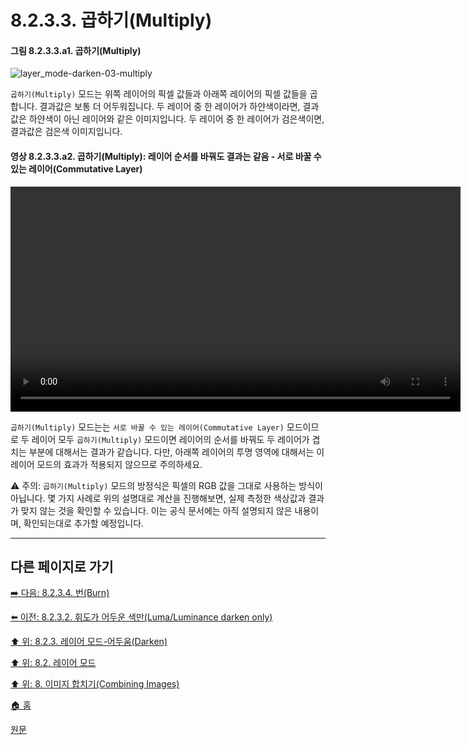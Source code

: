 # 8.2.3.3. 곱하기(Multiply)
#### 그림 8.2.3.3.a1. 곱하기(Multiply)
![layer_mode-darken-03-multiply](https://github.com/wonder13662/gimp/assets/15767104/e95afa21-1848-43cb-9cae-3fdb1a367e2c)

`곱하기(Multiply)` 모드는 위쪽 레이어의 픽셀 값들과 아래쪽 레이어의 픽셀 값들을 곱합니다. 결과값은 보통 더 어두워집니다. 두 레이어 중 한 레이어가 하얀색이라면, 결과값은 하얀색이 아닌 레이어와 같은 이미지입니다. 두 레이어 중 한 레이어가 검은색이면, 결과값은 검은색 이미지입니다.

#### 영상 8.2.3.3.a2. 곱하기(Multiply): 레이어 순서를 바꿔도 결과는 같음 - 서로 바꿀 수 있는 레이어(Commutative Layer)
<video controls="controls" width="720" src="https://github.com/wonder13662/gimp/assets/15767104/163a1375-ab6f-4b21-9946-74b8f674095c"></video>

`곱하기(Multiply)` 모드는는 `서로 바꿀 수 있는 레이어(Commutative Layer)` 모드이므로 두 레이어 모두 `곱하기(Multiply)` 모드이면 레이어의 순서를 바꿔도 두 레이어가 겹치는 부분에 대해서는 결과가 같습니다. 다만, 아래쪽 레이어의 투명 영역에 대해서는 이 레이어 모드의 효과가 적용되지 않으므로 주의하세요.

⚠️ 주의: `곱하기(Multiply)` 모드의 방정식은 픽셀의 RGB 값을 그대로 사용하는 방식이 아닙니다. 몇 가지 사례로 위의 설명대로 계산을 진행해보면, 실제 측정한 색상값과 결과가 맞지 않는 것을 확인할 수 있습니다. 이는 공식 문서에는 아직 설명되지 않은 내용이며, 확인되는대로 추가할 예정입니다.

***

## 다른 페이지로 가기

[➡️ 다음: 8.2.3.4. 번(Burn)](./08-02-03-04-burn.md)

[⬅️ 이전: 8.2.3.2. 휘도가 어두운 색만(Luma/Luminance darken only)](./08-02-03-02-00-luma_darken_only.md)

[⬆️ 위: 8.2.3. 레이어 모드-어두움(Darken)](./08-02-03-00-darken-layer-modes.md)

[⬆️ 위: 8.2. 레이어 모드](./08-02-00-layer-modes.md)

[⬆️ 위: 8. 이미지 합치기(Combining Images)](./08-00-combining-images.md)

[🏠 홈](./00-home.md)

[원문](https://docs.gimp.org/2.10/ko/layer-mode-group-lighten.html)
